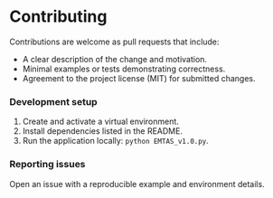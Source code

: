 # Contributing

Contributions are welcome as pull requests that include:
- A clear description of the change and motivation.
- Minimal examples or tests demonstrating correctness.
- Agreement to the project license (MIT) for submitted changes.

### Development setup
1. Create and activate a virtual environment.
2. Install dependencies listed in the README.
3. Run the application locally: `python EMTAS_v1.0.py`.

### Reporting issues
Open an issue with a reproducible example and environment details.
